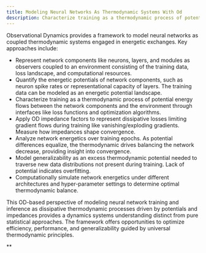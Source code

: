 ```yaml
---
title: Modeling Neural Networks As Thermodynamic Systems With Od
description: Characterize training as a thermodynamic process of potential energy flows between the network components and the environment through interfaces like loss functions and optimization algorithms. Apply OD impedance factors to represent dissipative losses limiting gradient flows during training like vanishing/exploding gradients. Measure how impedances shape convergence.
---
```

Observational Dynamics provides a framework to model neural networks as coupled thermodynamic systems engaged in energetic exchanges. Key approaches include:
  
- Represent network components like neurons, layers, and modules as observers coupled to an environment consisting of the training data, loss landscape, and computational resources. 
- Quantify the energetic potentials of network components, such as neuron spike rates or representational capacity of layers. The training data can be modeled as an energetic potential landscape.
- Characterize training as a thermodynamic process of potential energy flows between the network components and the environment through interfaces like loss functions and optimization algorithms. 
- Apply OD impedance factors to represent dissipative losses limiting gradient flows during training like vanishing/exploding gradients. Measure how impedances shape convergence.
- Analyze network energetics over training epochs. As potential differences equalize, the thermodynamic drives balancing the network decrease, providing insight into convergence.
- Model generalizability as an excess thermodynamic potential needed to traverse new data distributions not present during training. Lack of potential indicates overfitting.
- Computationally simulate network energetics under different architectures and hyper-parameter settings to determine optimal thermodynamic balance.

This OD-based perspective of modeling neural network training and inference as dissipative thermodynamic processes driven by potentials and impedances provides a dynamics systems understanding distinct from pure statistical approaches. The framework offers opportunities to optimize efficiency, performance, and generalizability guided by universal thermodynamic principles.



  









  




  
**

